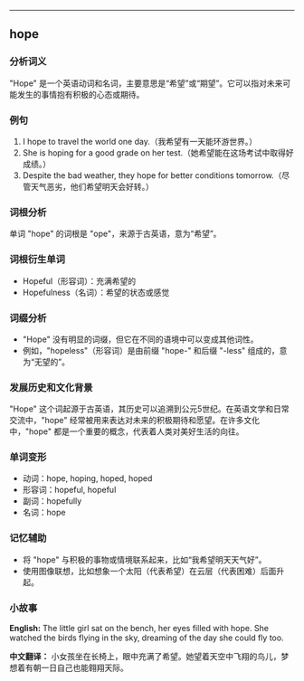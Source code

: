 
---------------
## hope
### 分析词义
"Hope" 是一个英语动词和名词，主要意思是“希望”或“期望”。它可以指对未来可能发生的事情抱有积极的心态或期待。

### 例句
1. I hope to travel the world one day.（我希望有一天能环游世界。）
2. She is hoping for a good grade on her test.（她希望能在这场考试中取得好成绩。）
3. Despite the bad weather, they hope for better conditions tomorrow.（尽管天气恶劣，他们希望明天会好转。）

### 词根分析
单词 "hope" 的词根是 "ope"，来源于古英语，意为“希望”。

### 词根衍生单词
- Hopeful（形容词）：充满希望的
- Hopefulness（名词）：希望的状态或感觉

### 词缀分析
- "Hope" 没有明显的词缀，但它在不同的语境中可以变成其他词性。
- 例如，"hopeless"（形容词）是由前缀 "hope-" 和后缀 "-less" 组成的，意为“无望的”。

### 发展历史和文化背景
"Hope" 这个词起源于古英语，其历史可以追溯到公元5世纪。在英语文学和日常交流中，"hope" 经常被用来表达对未来的积极期待和愿望。在许多文化中，"hope" 都是一个重要的概念，代表着人类对美好生活的向往。

### 单词变形
- 动词：hope, hoping, hoped, hoped
- 形容词：hopeful, hopeful
- 副词：hopefully
- 名词：hope

### 记忆辅助
- 将 "hope" 与积极的事物或情境联系起来，比如“我希望明天天气好”。
- 使用图像联想，比如想象一个太阳（代表希望）在云层（代表困难）后面升起。

### 小故事
**English:**
The little girl sat on the bench, her eyes filled with hope. She watched the birds flying in the sky, dreaming of the day she could fly too.

**中文翻译：**
小女孩坐在长椅上，眼中充满了希望。她望着天空中飞翔的鸟儿，梦想着有朝一日自己也能翱翔天际。

